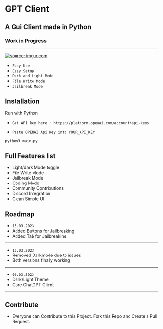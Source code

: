 
# GPT Client
## A Gui Client made in Python
### Work in Progress
----------------------------

<a href="https://imgur.com/NSHZn1q"><img src="https://i.imgur.com/NSHZn1q.png" title="source: imgur.com" /></a>

* `Easy Use`
* `Easy Setup`
* `Dark and Light Mode`
* `File Write Mode`
* `Jailbreak Mode`

## Installation

Run with Python

* `Get API key here : https://platform.openai.com/account/api-keys`

* `Paste OPENAI Api Key into YOUR_API_KEY`

```bash
python3 main.py
```
    
## Full Features list

- Light/dark Mode toggle
- File Write Mode
- Jailbreak Mode
- Coding Mode
- Community Contributions
- Discord Integration
- Clean Simple UI



## Roadmap
- `15.03.2023`
- Added Buttons for Jailbreaking
- Added Tab for Jailbreaking
-----------
- `11.03.2023`
- Removed Darkmode due to issues
- Both versions finally working
-----------
- `06.03.2023`
- Dark/Light Theme
- Core ChatGPT Client
-----------

## Contribute
- Everyone can Contribute to this Project. Fork this Repo and Create a Pull Request.


